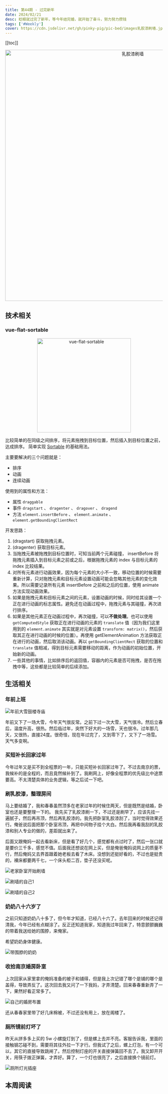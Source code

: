 ```yaml
---
title: 第44期 - 过完新年
date: 2024/02/21
desc: 眨眼就过完了新年，等今年结完婚，就开始了奋斗，努力努力攒钱
tags: ['#Weekly']
cover: https://cdn.jsdelivr.net/gh/pinky-pig/pic-bed/images乳胶漆刷墙.jpg
---
```


[[toc]]

<p align="center">
  <img alt="乳胶漆刷墙" src="https://cdn.jsdelivr.net/gh/pinky-pig/pic-bed/images乳胶漆刷墙.jpg" width=800 />
</p>

## 技术相关

### vue-flat-sortable

<p align="center">
<img alt="vue-flat-sortable" src="https://cdn.jsdelivr.net/gh/pinky-pig/pic-bed/imagesvue-flat-sortable.gif"  height="300">
</p>

比较简单的在同级之间排序，将元素拖拽到目标位置，然后插入到目标位置之前，达成排序。
简单实现 [Sortable](https://github.com/SortableJS/Sortable) 的基础用法。

主要要解决的三个问题就是：

- 排序
- 动画
- 连续动画

使用到的属性和方法：

- 属性 `draggable`
- 事件 `dragstart` 、 `dragenter` 、 `dragover` 、 `dragend`
- 方法 `element.insertBefore` 、 `element.animate` 、`element.getBoundingClientRect`

开发思路：

1. (dragstart) 获取拖拽元素。
2. (dragenter) 获取目标元素。
3. 当拖拽元素被拖拽到目标位置时，可知当前两个元素碰撞， insertBefore 将拖拽元素插入到目标元素之前或之后，根据拖拽元素的 index 与目标元素的 index 比较结果。
4. 对所有元素进行动画效果，因为每个元素的大小不一致，移动位置的时候需要重新计算，只对拖拽元素和目标元素设置动画可能会忽略其他元素的变化效果。所以需要记录所有元素 insertBefore 之前和之后的位置，使用 animate 方法实现动画效果。
5. 如果是拖拽元素和目标元素之间的元素，设置动画的时候，同时给其设置一个正在进行动画的标志属性。避免还在动画过程中，拖拽元素与其碰撞，再次进行排序。
6. 如果是其他元素正在动画过程中，再次碰撞，可以**不做处理**。也可以使用 `getComputedStyle` 获取正在进行动画的元素的 `translate` 值（因为我们这里用到的 `element.animate` 其实就是对元素设置 `transform: matrix()`，然后获取其正在进行动画的时候的位置）。再使用 getElementAnimation 方法获取正在进行的动画，然后取消该动画。再以 `getBoundingClientRect` 获取的位置和`translate` 值相减，得到目标元素需要移动的距离，作为动画的初始位置，开始新的动画。
7. 一些其他的事情，比如排序后的返回值，容器内的元素是否可拖拽，是否在拖拽中等，这些都是比较简单的后续添加。

## 生活相关

### 年前上班

![年前大雪鼓楼寺庙](https://cdn.jsdelivr.net/gh/pinky-pig/pic-bed/images年前大雪鼓楼寺庙.jpg)

年前又下了一场大雪，今年天气很反常。之前下过一次大雪，天气很冷。然后立春后，温度升高，很热。然后临过年，突然下好大的一场雪，天也很冷。过年那几天，又很热，直接24度。很奇怪，现在年过完了，又到零下了，又下了一场雪。天气多变啊。

### 买短补长回家过年

今年过年又是买不到全程票的一年，只能买短补长回家过年了。不过去南京的票，我候补的是全程的，而且竟然候补到了。我刷网上，好像全程票的优先级比中途票要高。不太清楚具体的业务逻辑，等之后试一下吧。

### 刷乳胶漆，整理房间

马上要结婚了，我和春春虽然顶多在老家过年的时候住两天，但是既然是结婚，卧室也还是要整理一下的。
我先买了乳胶漆刷一下，不过还是刷早了，应该先挂一遍腻子，然后再吊顶，然后再乳胶漆的。我先把卧室乳胶漆刮了，当时觉得效果还行。俺爸说后面把那个卧室吊顶，再把中间物子挂个大白。然后我再看我刮的乳胶漆和别人专业的做的，差距就出来了。

后面又跟俺妈一起去看新床，但是看了好几个，感觉都有点过时了，然后一张口就是要价三千多，感觉不值。后面我还想说在网上买，但是俺爸俺妈说网上的质量不行，然后俺妈又去界首跟着她老板去看了木床。没想到还挺好看的，不过也是挺贵的，裸床都要两千七，一个床头柜二百，垫子还没买呢。

![老家卧室开始刷墙](https://cdn.jsdelivr.net/gh/pinky-pig/pic-bed/images老家卧室开始刷墙.jpg)

![刷墙的自己1](https://cdn.jsdelivr.net/gh/pinky-pig/pic-bed/images刷墙的自己1.jpg)

![刷墙的自己2](https://cdn.jsdelivr.net/gh/pinky-pig/pic-bed/images刷墙的自己2.jpg)

### 奶奶八十六岁了

之前只知道奶奶八十多了，但今年才知道，已经八十六了。去年回来的时候还记得清我，今年已经有点糊涂了。反正还知道我家，知道我过年回来了，特意颤颤巍巍的带着我送给她的围脖，来俺家。

希望奶奶身体健康。

![带围脖的奶奶](https://cdn.jsdelivr.net/gh/pinky-pig/pic-bed/images带围脖的奶奶.jpg)

### 收拾南京婚房卧室

上次回家从家里拿的俺妈准备的被子和铺得，但是我上次记错了哪个是铺的哪个是盖得，导致弄反了。这次回去我又问了一下我妈，才弄清楚。回来春春重新弄了一下，果然好看正常多了。

![自己的婚房布置](https://cdn.jsdelivr.net/gh/pinky-pig/pic-bed/images自己的婚房布置.jpg)

还从春春家里带了好几床棉被，不过还没有用上，放在阁楼了。

### 厕所镜前灯坏了

昨天从拼多多上买的 5w 小螺旋灯到了，但是螺上去并不亮。客服告诉我，里面的接触钢芯碰不到，需要将其往外拉一下才行。但我试了之后，螺上灯泡，有一个可以，其它的直接导致跳闸了。然后控制灯座的开关直接弹簧回不去了。我又卸开开关，用筷子拨正弹簧，才弄好。算了，一个灯也很亮了，之后直接换个镜前灯。

![厕所灯光插座](https://cdn.jsdelivr.net/gh/pinky-pig/pic-bed/images厕所灯光插座.jpg)

## 本周阅读
